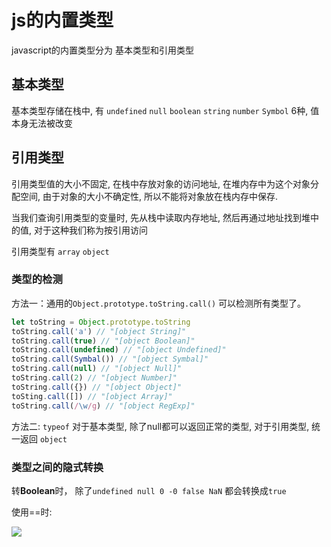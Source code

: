 # js的内置类型

javascript的内置类型分为 基本类型和引用类型

## 基本类型

基本类型存储在栈中, 有 `undefined` `null` `boolean` `string` `number` `Symbol` 6种, 值本身无法被改变

## 引用类型

引用类型值的大小不固定, 在栈中存放对象的访问地址, 在堆内存中为这个对象分配空间, 由于对象的大小不确定性, 所以不能将对象放在栈内存中保存.

当我们查询引用类型的变量时, 先从栈中读取内存地址, 然后再通过地址找到堆中的值, 对于这种我们称为按引用访问

引用类型有 `array` `object`

### 类型的检测

方法一：通用的`Object.prototype.toString.call()`  可以检测所有类型了。

```javascript
let toString = Object.prototype.toString
toString.call('a') // "[object String]"
toString.call(true) // "[object Boolean]"
toString.call(undefined) // "[object Undefined]"
toString.call(Symbal()) // "[object Symbal]"
toString.call(null) // "[object Null]"
toString.call(2) // "[object Number]"
toString.call({}) // "[object Object]"
toSting.call([]) // "[object Array]"
toString.call(/\w/g) // "[object RegExp]"
```

方法二: `typeof` 对于基本类型, 除了null都可以返回正常的类型, 对于引用类型, 统一返回 `object`

### 类型之间的隐式转换

转**Boolean**时， 除了`undefined null 0 -0 false NaN` 都会转换成`true`

使用==时: 

![](/Users/lirunkai/Documents/lnb/newBlog/docs/_media/==判断.png)



